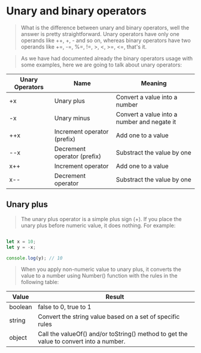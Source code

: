 # Unary and binary operators

> What is the difference between unary and binary operators, well the answer is pretty straightforward. Unary operators have only one operands like ++, +, - and so on, whereas binary operators have two operands like +=, -=, %=, !=, >, <, >=, <=, that's it.

> As we have had documented already the binary operators usage with some examples, here we are going to talk about unary operators:

| Unary Operators         | Name                        | Meaning                                     |
| ----------------------- | --------------------------- | ------------------------------------------- |
| +x                      | Unary plus                  | Convert a value into a number               |
| -x                      | Unary minus                 | Convert a value into a number and negate it |
| ++x                     | Increment operator (prefix) | Add one to a value                          |
| --x                     | Decrement operator (prefix) | Substract the value by one                  |
| x++                     | Increment operator          | Add one to a value                          |
| x--                     | Decrement operator          | Substract the value by one                  |

## Unary plus

> The unary plus operator is a simple plus sign (+). If you place the unary plus before numeric value, it does nothing. For example:

```js

let x = 10;
let y = -x;

console.log(y); // 10

```

> When you apply non-numeric value to unary plus, it converts the value to a number using Number() function with the rules in the following table:

| Value   | Result                                                                                 |
| ------- | -------------------------------------------------------------------------------------- |
| boolean | false to 0, true to 1                                                                  |
| string  | Convert the string value based on a set of specific rules                              |
| object  | Call the valueOf() and/or toString() method to get the value to convert into a number. |


